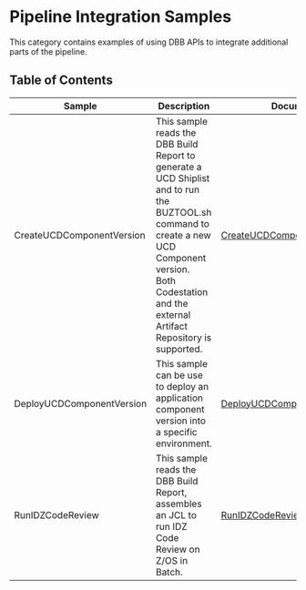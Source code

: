 # Pipeline Integration Samples
This category contains examples of using DBB APIs to integrate additional parts of the pipeline.

## Table of Contents 
Sample | Description | Documentation Link
--- | --- | ---
CreateUCDComponentVersion | This sample reads the DBB Build Report to generate a UCD Shiplist and to run the BUZTOOL.sh command to create a new UCD Component version. Both Codestation and the external Artifact Repository is supported. | [CreateUCDComponentVersion/README.md](CreateUCDComponentVersion/README.md)
DeployUCDComponentVersion | This sample can be use to deploy an application component version into a specific environment. | [DeployUCDComponentVersion/README.md](DeployUCDComponentVersion/README.md)
RunIDZCodeReview | This sample reads the DBB Build Report, assembles an JCL to run IDZ Code Review on Z/OS in Batch. | [RunIDZCodeReview/README.md](RunIDZCodeReview/README.md)